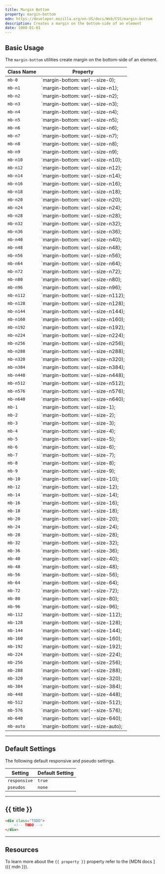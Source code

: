 ```yaml
---
title: Margin Bottom
property: margin-bottom
mdn: https://developer.mozilla.org/en-US/docs/Web/CSS/margin-bottom
description: Creates a margin on the bottom-side of an element
date: 1000-01-01
---
```


## Basic Usage

The `margin-bottom` utilities create margin on the bottom-side of an element.

| Class Name | Property                          |
| ---------- | --------------------------------- |
| `mb-0`     | `margin-bottom: var(--size-0);    |
| `mb-n1`    | `margin-bottom: var(--size-n1);   |
| `mb-n2`    | `margin-bottom: var(--size-n2);   |
| `mb-n3`    | `margin-bottom: var(--size-n3);   |
| `mb-n4`    | `margin-bottom: var(--size-n4);   |
| `mb-n5`    | `margin-bottom: var(--size-n5);   |
| `mb-n6`    | `margin-bottom: var(--size-n6);   |
| `mb-n7`    | `margin-bottom: var(--size-n7);   |
| `mb-n8`    | `margin-bottom: var(--size-n8);   |
| `mb-n9`    | `margin-bottom: var(--size-n9);   |
| `mb-n10`   | `margin-bottom: var(--size-n10);  |
| `mb-n12`   | `margin-bottom: var(--size-n12);  |
| `mb-n14`   | `margin-bottom: var(--size-n14);  |
| `mb-n16`   | `margin-bottom: var(--size-n16);  |
| `mb-n18`   | `margin-bottom: var(--size-n18);  |
| `mb-n20`   | `margin-bottom: var(--size-n20);  |
| `mb-n24`   | `margin-bottom: var(--size-n24);  |
| `mb-n28`   | `margin-bottom: var(--size-n28);  |
| `mb-n32`   | `margin-bottom: var(--size-n32);  |
| `mb-n36`   | `margin-bottom: var(--size-n36);  |
| `mb-n40`   | `margin-bottom: var(--size-n40);  |
| `mb-n48`   | `margin-bottom: var(--size-n48);  |
| `mb-n56`   | `margin-bottom: var(--size-n56);  |
| `mb-n64`   | `margin-bottom: var(--size-n64);  |
| `mb-n72`   | `margin-bottom: var(--size-n72);  |
| `mb-n80`   | `margin-bottom: var(--size-n80);  |
| `mb-n96`   | `margin-bottom: var(--size-n96);  |
| `mb-n112`  | `margin-bottom: var(--size-n112); |
| `mb-n128`  | `margin-bottom: var(--size-n128); |
| `mb-n144`  | `margin-bottom: var(--size-n144); |
| `mb-n160`  | `margin-bottom: var(--size-n160); |
| `mb-n192`  | `margin-bottom: var(--size-n192); |
| `mb-n224`  | `margin-bottom: var(--size-n224); |
| `mb-n256`  | `margin-bottom: var(--size-n256); |
| `mb-n288`  | `margin-bottom: var(--size-n288); |
| `mb-n320`  | `margin-bottom: var(--size-n320); |
| `mb-n384`  | `margin-bottom: var(--size-n384); |
| `mb-n448`  | `margin-bottom: var(--size-n448); |
| `mb-n512`  | `margin-bottom: var(--size-n512); |
| `mb-n576`  | `margin-bottom: var(--size-n576); |
| `mb-n640`  | `margin-bottom: var(--size-n640); |
| `mb-1`     | `margin-bottom: var(--size-1);    |
| `mb-2`     | `margin-bottom: var(--size-2);    |
| `mb-3`     | `margin-bottom: var(--size-3);    |
| `mb-4`     | `margin-bottom: var(--size-4);    |
| `mb-5`     | `margin-bottom: var(--size-5);    |
| `mb-6`     | `margin-bottom: var(--size-6);    |
| `mb-7`     | `margin-bottom: var(--size-7);    |
| `mb-8`     | `margin-bottom: var(--size-8);    |
| `mb-9`     | `margin-bottom: var(--size-9);    |
| `mb-10`    | `margin-bottom: var(--size-10);   |
| `mb-12`    | `margin-bottom: var(--size-12);   |
| `mb-14`    | `margin-bottom: var(--size-14);   |
| `mb-16`    | `margin-bottom: var(--size-16);   |
| `mb-18`    | `margin-bottom: var(--size-18);   |
| `mb-20`    | `margin-bottom: var(--size-20);   |
| `mb-24`    | `margin-bottom: var(--size-24);   |
| `mb-28`    | `margin-bottom: var(--size-28);   |
| `mb-32`    | `margin-bottom: var(--size-32);   |
| `mb-36`    | `margin-bottom: var(--size-36);   |
| `mb-40`    | `margin-bottom: var(--size-40);   |
| `mb-48`    | `margin-bottom: var(--size-48);   |
| `mb-56`    | `margin-bottom: var(--size-56);   |
| `mb-64`    | `margin-bottom: var(--size-64);   |
| `mb-72`    | `margin-bottom: var(--size-72);   |
| `mb-80`    | `margin-bottom: var(--size-80);   |
| `mb-96`    | `margin-bottom: var(--size-96);   |
| `mb-112`   | `margin-bottom: var(--size-112);  |
| `mb-128`   | `margin-bottom: var(--size-128);  |
| `mb-144`   | `margin-bottom: var(--size-144);  |
| `mb-160`   | `margin-bottom: var(--size-160);  |
| `mb-192`   | `margin-bottom: var(--size-192);  |
| `mb-224`   | `margin-bottom: var(--size-224);  |
| `mb-256`   | `margin-bottom: var(--size-256);  |
| `mb-288`   | `margin-bottom: var(--size-288);  |
| `mb-320`   | `margin-bottom: var(--size-320);  |
| `mb-384`   | `margin-bottom: var(--size-384);  |
| `mb-448`   | `margin-bottom: var(--size-448);  |
| `mb-512`   | `margin-bottom: var(--size-512);  |
| `mb-576`   | `margin-bottom: var(--size-576);  |
| `mb-640`   | `margin-bottom: var(--size-640);  |
| `mb-auto`  | `margin-bottom: var(--size-auto); |

---

## Default Settings

The following default responsive and pseudo settings.

| Setting      | Default Setting |
| ------------ | --------------- |
| `responsive` | `true`          |
| `pseudos`    | `none`          |

---

## {{ title }}

<div class="bg-silver-200 p-20 h-256 radius-md flex flex-wrap align-content-center">
  <!-- ... -->
</div>

```html
<div class="TODO">
	<!-- TODO -->
</div>
```

---

## Resources

To learn more about the `{{ property }}` property refer to the [MDN docs <i class="far fa-external-link ml-6"></i>]({{ mdn }}).
